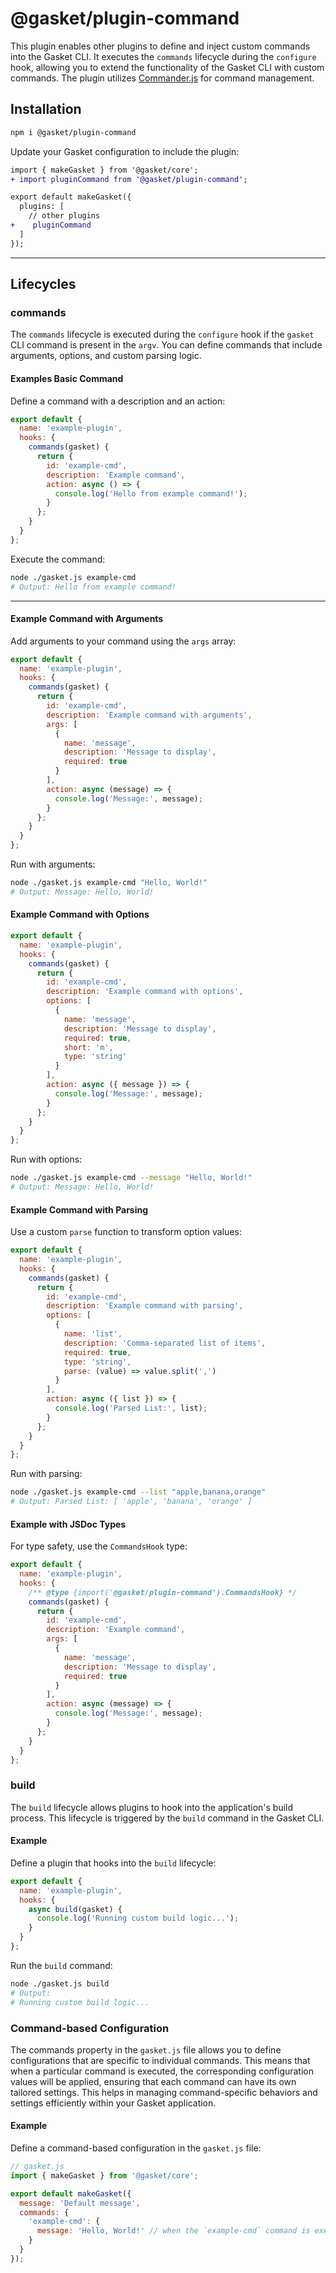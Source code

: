 # @gasket/plugin-command

This plugin enables other plugins to define and inject custom commands into the
Gasket CLI. It executes the `commands` lifecycle during the `configure` hook,
allowing you to extend the functionality of the Gasket CLI with custom commands.
The plugin utilizes [Commander.js] for command management.

## Installation

```bash
npm i @gasket/plugin-command
```

Update your Gasket configuration to include the plugin:

```diff
import { makeGasket } from '@gasket/core';
+ import pluginCommand from '@gasket/plugin-command';

export default makeGasket({
  plugins: [
    // other plugins
+    pluginCommand
  ]
});
```

---

## Lifecycles

### commands

The `commands` lifecycle is executed during the `configure` hook if the `gasket`
CLI command is present in the `argv`. You can define commands that include
arguments, options, and custom parsing logic.

#### Examples Basic Command

Define a command with a description and an action:

```js
export default {
  name: 'example-plugin',
  hooks: {
    commands(gasket) {
      return {
        id: 'example-cmd',
        description: 'Example command',
        action: async () => {
          console.log('Hello from example command!');
        }
      };
    }
  }
};
```

Execute the command:

```bash
node ./gasket.js example-cmd
# Output: Hello from example command!
```

---

#### Example Command with Arguments

Add arguments to your command using the `args` array:

```js
export default {
  name: 'example-plugin',
  hooks: {
    commands(gasket) {
      return {
        id: 'example-cmd',
        description: 'Example command with arguments',
        args: [
          {
            name: 'message',
            description: 'Message to display',
            required: true
          }
        ],
        action: async (message) => {
          console.log('Message:', message);
        }
      };
    }
  }
};
```

Run with arguments:

```bash
node ./gasket.js example-cmd "Hello, World!"
# Output: Message: Hello, World!
```

#### Example Command with Options

```js
export default {
  name: 'example-plugin',
  hooks: {
    commands(gasket) {
      return {
        id: 'example-cmd',
        description: 'Example command with options',
        options: [
          {
            name: 'message',
            description: 'Message to display',
            required: true,
            short: 'm',
            type: 'string'
          }
        ],
        action: async ({ message }) => {
          console.log('Message:', message);
        }
      };
    }
  }
};
```

Run with options:

```bash
node ./gasket.js example-cmd --message "Hello, World!"
# Output: Message: Hello, World!
```

#### Example Command with Parsing

Use a custom `parse` function to transform option values:

```js
export default {
  name: 'example-plugin',
  hooks: {
    commands(gasket) {
      return {
        id: 'example-cmd',
        description: 'Example command with parsing',
        options: [
          {
            name: 'list',
            description: 'Comma-separated list of items',
            required: true,
            type: 'string',
            parse: (value) => value.split(',')
          }
        ],
        action: async ({ list }) => {
          console.log('Parsed List:', list);
        }
      };
    }
  }
};
```

Run with parsing:

```bash
node ./gasket.js example-cmd --list "apple,banana,orange"
# Output: Parsed List: [ 'apple', 'banana', 'orange' ]
```

#### Example with JSDoc Types

For type safety, use the `CommandsHook` type:

```js
export default {
  name: 'example-plugin',
  hooks: {
    /** @type {import('@gasket/plugin-command').CommandsHook} */
    commands(gasket) {
      return {
        id: 'example-cmd',
        description: 'Example command',
        args: [
          {
            name: 'message',
            description: 'Message to display',
            required: true
          }
        ],
        action: async (message) => {
          console.log('Message:', message);
        }
      };
    }
  }
};
```

### build

The `build` lifecycle allows plugins to hook into the application's build
process. This lifecycle is triggered by the `build` command in the Gasket CLI.

#### Example

Define a plugin that hooks into the `build` lifecycle:

```js
export default {
  name: 'example-plugin',
  hooks: {
    async build(gasket) {
      console.log('Running custom build logic...');
    }
  }
};
```

Run the `build` command:

```bash
node ./gasket.js build
# Output:
# Running custom build logic...
```

### Command-based Configuration

The commands property in the `gasket.js` file allows you to define configurations that are specific to individual commands. This means that when a particular command is executed, the corresponding configuration values will be applied, ensuring that each command can have its own tailored settings. This helps in managing command-specific behaviors and settings efficiently within your Gasket application.

#### Example

Define a command-based configuration in the `gasket.js` file:

```js
// gasket.js
import { makeGasket } from '@gasket/core';

export default makeGasket({
  message: 'Default message',
  commands: {
    'example-cmd': {
      message: 'Hello, World!' // when the `example-cmd` command is executed, this message will be displayed
    }
  }
});
```

<!-- Links -->
[Commander.js]: https://github.com/tj/commander.js?tab=readme-ov-file#commanderjs
